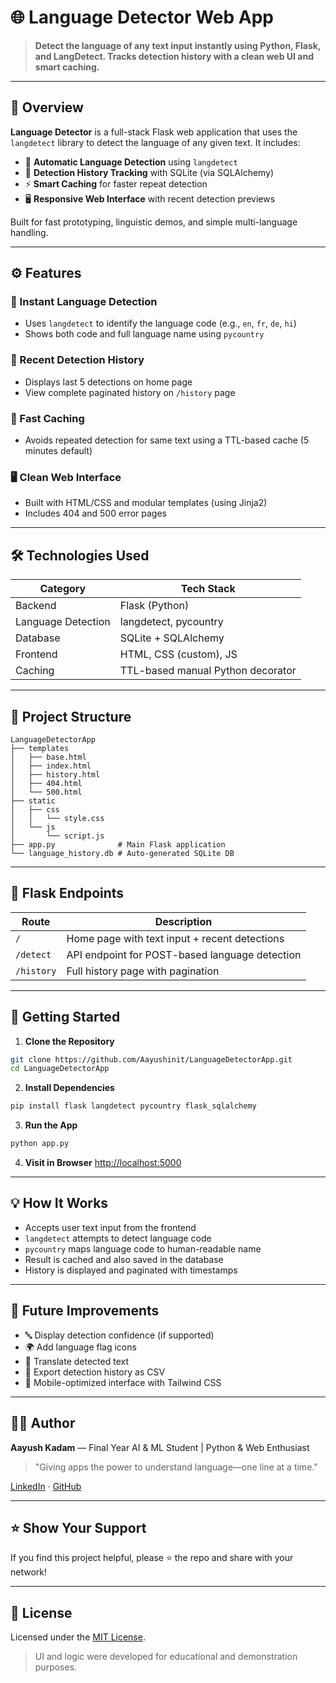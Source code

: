 # 🌐 Language Detector Web App

> **Detect the language of any text input instantly using Python, Flask, and LangDetect. Tracks detection history with a clean web UI and smart caching.**

---

## 📖 Overview

**Language Detector** is a full-stack Flask web application that uses the `langdetect` library to detect the language of any given text. It includes:

* 🧠 **Automatic Language Detection** using `langdetect`
* 💾 **Detection History Tracking** with SQLite (via SQLAlchemy)
* ⚡ **Smart Caching** for faster repeat detection
* 🖥️ **Responsive Web Interface** with recent detection previews

Built for fast prototyping, linguistic demos, and simple multi-language handling.

---

## ⚙️ Features

### 🧠 Instant Language Detection

* Uses `langdetect` to identify the language code (e.g., `en`, `fr`, `de`, `hi`)
* Shows both code and full language name using `pycountry`

### 💾 Recent Detection History

* Displays last 5 detections on home page
* View complete paginated history on `/history` page

### 🚀 Fast Caching

* Avoids repeated detection for same text using a TTL-based cache (5 minutes default)

### 🖥️ Clean Web Interface

* Built with HTML/CSS and modular templates (using Jinja2)
* Includes 404 and 500 error pages

---

## 🛠️ Technologies Used

| Category           | Tech Stack                        |
| ------------------ | --------------------------------- |
| Backend            | Flask (Python)                    |
| Language Detection | langdetect, pycountry             |
| Database           | SQLite + SQLAlchemy               |
| Frontend           | HTML, CSS (custom), JS            |
| Caching            | TTL-based manual Python decorator |

---

## 📂 Project Structure

```
LanguageDetectorApp
├── templates
│   ├── base.html
│   ├── index.html
│   ├── history.html
│   ├── 404.html
│   └── 500.html
├── static
│   ├── css
│   │   └── style.css
│   └── js
│       └── script.js
├── app.py              # Main Flask application
└── language_history.db # Auto-generated SQLite DB
```

---

## 🔌 Flask Endpoints

| Route      | Description                                    |
| ---------- | ---------------------------------------------- |
| `/`        | Home page with text input + recent detections  |
| `/detect`  | API endpoint for POST-based language detection |
| `/history` | Full history page with pagination              |

---

## 🚀 Getting Started

1. **Clone the Repository**

```bash
git clone https://github.com/Aayushinit/LanguageDetectorApp.git
cd LanguageDetectorApp
```

2. **Install Dependencies**

```bash
pip install flask langdetect pycountry flask_sqlalchemy
```

3. **Run the App**

```bash
python app.py
```

4. **Visit in Browser**
   [http://localhost:5000](http://localhost:5000)

---

## 💡 How It Works

* Accepts user text input from the frontend
* `langdetect` attempts to detect language code
* `pycountry` maps language code to human-readable name
* Result is cached and also saved in the database
* History is displayed and paginated with timestamps

---

## 🔮 Future Improvements

* 🔤 Display detection confidence (if supported)
* 🌍 Add language flag icons
* 💬 Translate detected text
* 💽 Export detection history as CSV
* 📱 Mobile-optimized interface with Tailwind CSS

---

## 👨‍💻 Author

**Aayush Kadam** — Final Year AI & ML Student | Python & Web Enthusiast

> "Giving apps the power to understand language—one line at a time."

[LinkedIn](https://www.linkedin.com/in/aayush-kadam-a3454a2b8) · [GitHub](https://github.com/Aayushinit)

---

## ⭐️ Show Your Support

If you find this project helpful, please ⭐ the repo and share with your network!

---

## 📜 License

Licensed under the [MIT License](LICENSE).

> UI and logic were developed for educational and demonstration purposes.
